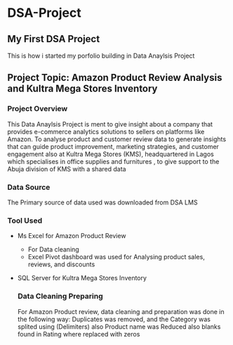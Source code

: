 # DSA-Project
## My First DSA Project

This is how i started my porfolio building in Data Anaylsis Project
## Project Topic: Amazon Product Review Analysis and Kultra Mega Stores Inventory
### Project Overview
This Data Anaylsis Project is ment to give insight about a company that provides e-commerce analytics solutions to sellers on platforms like Amazon. To analyse product and customer review data to generate insights that can guide product improvement, marketing strategies, and customer engagement also at Kultra Mega Stores (KMS), headquartered in Lagos which specialises in office supplies and furnitures , to give  support to the Abuja division of KMS with a shared data

### Data Source
The Primary source of data used was downloaded from DSA LMS

### Tool Used
- Ms Excel for Amazon Product Review
    - For Data cleaning
    - Excel Pivot dashboard was used for Analysing product sales, reviews, and discounts
- SQL Server for Kultra Mega Stores Inventory

  ### Data Cleaning Preparing
  For Amazon Product review, data cleaning and preparation was done in the following way: Duplicates was removed, and the Category was splited using (Delimiters) also Product name was Reduced also blanks found in Rating where replaced with zeros
